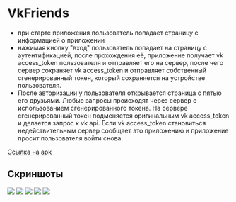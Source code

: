# VkFriends
- при старте приложения пользователь попадает страницу с информацией о приложении
- нажимая кнопку "вход" пользователь попадает на страницу с аутентификацией, после прохождения её, приложение получает vk access_token пользователя и отправляет его на сервер, после чего сервер сохраняет vk access_token и отправляет собственный сгенерированный токен, который сохраняется на устройстве пользователя.
- После авторизации у пользователя открывается страница с пятью его друзьями. Любые запросы происходят через сервер с использованием сгенерированного токена. На сервере сгенерированный токен подменяется оригинальным vk access_token и делается запрос к vk api. Если vk access_token становиться недействительным сервер сообщает это приложению и приложение просит пользователя войти снова.

<a href="https://maksimshengeliia.scm.azurewebsites.net/vkfriends/test.apk">Ссылка на apk</a>
## Скриншоты
<img src="https://maksimshengeliia.scm.azurewebsites.net/vkfriends/examples/1.png"/>
<img src="https://maksimshengeliia.scm.azurewebsites.net/vkfriends/examples/2.png"/>
<img src="https://maksimshengeliia.scm.azurewebsites.net/vkfriends/examples/3.png"/>
<img src="https://maksimshengeliia.scm.azurewebsites.net/vkfriends/examples/4.png"/>
<img src="https://maksimshengeliia.scm.azurewebsites.net/vkfriends/examples/5.png"/>
